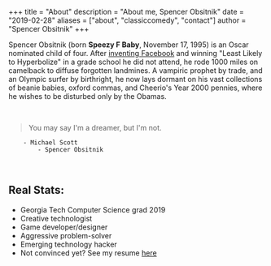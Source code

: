 +++
title = "About"
description = "About me, Spencer Obsitnik"
date = "2019-02-28"
aliases = ["about", "classiccomedy", "contact"]
author = "Spencer Obsitnik"
+++

Spencer Obsitnik (born **Speezy F Baby**, November 17, 1995) is an Oscar nominated child of four.  After [inventing Facebook](/facebook) and winning "Least Likely to Hyperbolize" in a grade school he did not attend, he rode 1000 miles on camelback to diffuse forgotten landmines.  A vampiric prophet by trade, and an Olympic surfer by birthright, he now lays dormant on his vast collections of beanie babies, oxford commas, and Cheerio's Year 2000 pennies, where he wishes to be disturbed only by the Obamas.

&nbsp;

> You may say I'm a dreamer, but I'm not.

        - Michael Scott
            - Spencer Obsitnik

&nbsp;

## Real Stats:
* Georgia Tech Computer Science grad 2019
* Creative technologist
* Game developer/designer
* Aggressive problem-solver
* Emerging technology hacker
* Not convinced yet?  See my resume [here](/docs/Spencer_Obsitnik_Resume.pdf)